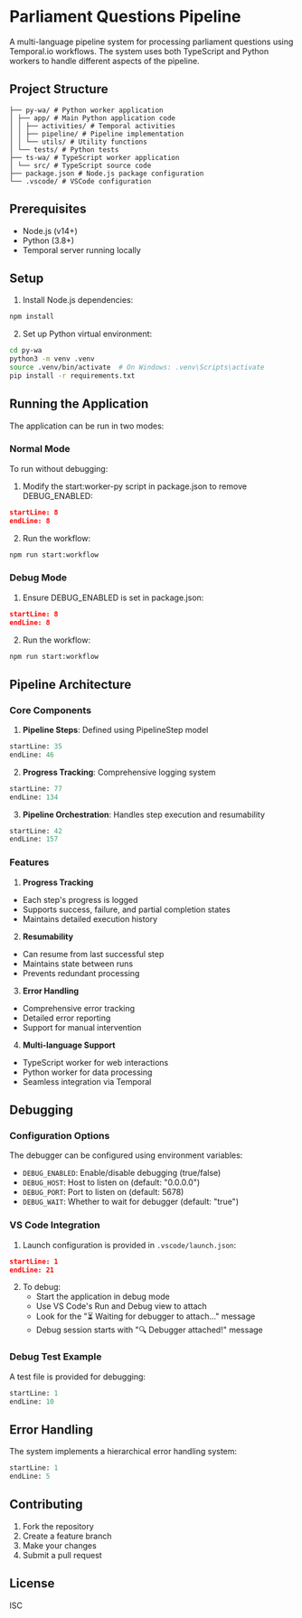 # Parliament Questions Pipeline

A multi-language pipeline system for processing parliament questions using Temporal.io workflows. The system uses both TypeScript and Python workers to handle different aspects of the pipeline.

## Project Structure

```
├── py-wa/ # Python worker application
│ ├── app/ # Main Python application code
│ │ ├── activities/ # Temporal activities
│ │ ├── pipeline/ # Pipeline implementation
│ │ └── utils/ # Utility functions
│ └── tests/ # Python tests
├── ts-wa/ # TypeScript worker application
│ └── src/ # TypeScript source code
├── package.json # Node.js package configuration
└── .vscode/ # VSCode configuration
```

## Prerequisites

- Node.js (v14+)
- Python (3.8+)
- Temporal server running locally

## Setup

1. Install Node.js dependencies:

```bash
npm install
```

2. Set up Python virtual environment:

```bash
cd py-wa
python3 -m venv .venv
source .venv/bin/activate  # On Windows: .venv\Scripts\activate
pip install -r requirements.txt
```

## Running the Application

The application can be run in two modes:

### Normal Mode

To run without debugging:

1. Modify the start:worker-py script in package.json to remove DEBUG_ENABLED:

```json:package.json
startLine: 8
endLine: 8
```

2. Run the workflow:

```bash
npm run start:workflow
```

### Debug Mode

1. Ensure DEBUG_ENABLED is set in package.json:

```json:package.json
startLine: 8
endLine: 8
```

2. Run the workflow:

```bash
npm run start:workflow
```

## Pipeline Architecture

### Core Components

1. **Pipeline Steps**: Defined using PipelineStep model

```python:py-wa/app/pipeline/types.py
startLine: 35
endLine: 46
```

2. **Progress Tracking**: Comprehensive logging system

```python:py-wa/app/pipeline/progress.py
startLine: 77
endLine: 134
```

3. **Pipeline Orchestration**: Handles step execution and resumability

```python:py-wa/app/pipeline/pipeline.py
startLine: 42
endLine: 157
```

### Features

1. **Progress Tracking**

- Each step's progress is logged
- Supports success, failure, and partial completion states
- Maintains detailed execution history

2. **Resumability**

- Can resume from last successful step
- Maintains state between runs
- Prevents redundant processing

3. **Error Handling**

- Comprehensive error tracking
- Detailed error reporting
- Support for manual intervention

4. **Multi-language Support**

- TypeScript worker for web interactions
- Python worker for data processing
- Seamless integration via Temporal

## Debugging

### Configuration Options

The debugger can be configured using environment variables:

- `DEBUG_ENABLED`: Enable/disable debugging (true/false)
- `DEBUG_HOST`: Host to listen on (default: "0.0.0.0")
- `DEBUG_PORT`: Port to listen on (default: 5678)
- `DEBUG_WAIT`: Whether to wait for debugger (default: "true")

### VS Code Integration

1. Launch configuration is provided in `.vscode/launch.json`:

```json:.vscode/launch.json
startLine: 1
endLine: 21
```

2. To debug:
   - Start the application in debug mode
   - Use VS Code's Run and Debug view to attach
   - Look for the "⏳ Waiting for debugger to attach..." message
   - Debug session starts with "🔍 Debugger attached!" message

### Debug Test Example

A test file is provided for debugging:

```python:py-wa/tests/debug_test.py
startLine: 1
endLine: 10
```

## Error Handling

The system implements a hierarchical error handling system:

```python:py-wa/app/pipeline/exceptions.py
startLine: 1
endLine: 5
```

## Contributing

1. Fork the repository
2. Create a feature branch
3. Make your changes
4. Submit a pull request

## License

ISC
